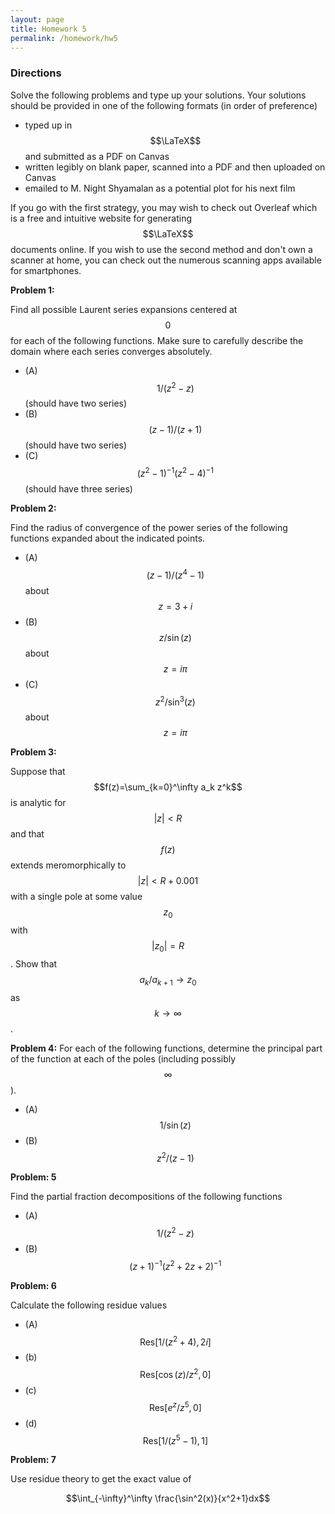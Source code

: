 ```yaml
---
layout: page
title: Homework 5
permalink: /homework/hw5
---
```


### Directions
Solve the following problems and type up your solutions.  Your solutions should be provided in one of the following formats (in order of preference)
* typed up in $$\LaTeX$$ and submitted as a PDF on Canvas
* written legibly on blank paper, scanned into a PDF and then uploaded on Canvas
* emailed to M. Night Shyamalan as a potential plot for his next film

If you go with the first strategy, you may wish to check out Overleaf which is a free and intuitive website for generating $$\LaTeX$$ documents online.
If you wish to use the second method and don't own a scanner at home, you can check out the numerous scanning apps available for smartphones.


**Problem 1:**

Find all possible Laurent series expansions centered at $$0$$ for each of the following functions.  Make sure to carefully describe the domain where each series converges absolutely.

* (A) $$1/(z^2-z)$$ (should have two series)
* (B) $$(z-1)/(z+1)$$ (should have two series)
* (C) $$(z^2-1)^{-1}(z^2-4)^{-1}$$ (should have three series)

**Problem 2:**

Find the radius of convergence of the power series of the following functions expanded about the indicated points.

* (A) $$(z-1)/(z^4-1)$$ about $$z = 3+i$$
* (B) $$z/\sin(z)$$ about $$z = i\pi$$
* (C) $$z^2/\sin^3(z)$$ about $$z= i\pi$$

**Problem 3:**

Suppose that $$f(z)=\sum_{k=0}^\infty a_k z^k$$ is analytic for $$\lvert z\rvert < R$$ and that $$f(z)$$ extends meromorphically to  $$\lvert z\rvert < R + 0.001$$ with a single pole at some value $$z_0$$ with $$\lvert z_0\rvert = R$$.  Show that $$a_k/a_{k+1}\rightarrow z_0$$ as $$k\rightarrow\infty$$.

**Problem 4:**
For each of the following functions, determine the principal part of the function at each of the poles (including possibly $$\infty$$).

* (A) $$1/\sin(z)$$
* (B) $$z^2/(z-1)$$

**Problem: 5**

Find the partial fraction decompositions of the following functions

* (A) $$1/(z^2-z)$$
* (B) $$(z+1)^{-1}(z^2+2z+2)^{-1}$$

**Problem: 6**

Calculate the following residue values

* (A) $$\text{Res}[1/(z^2+4),2i]$$
* (b) $$\text{Res}[\cos(z)/z^2,0]$$
* (c) $$\text{Res}[e^z/z^5,0]$$
* (d) $$\text{Res}[1/(z^5-1),1]$$


**Problem: 7**

Use residue theory to get the exact value of

$$\int_{-\infty}^\infty \frac{\sin^2(x)}{x^2+1}dx$$


